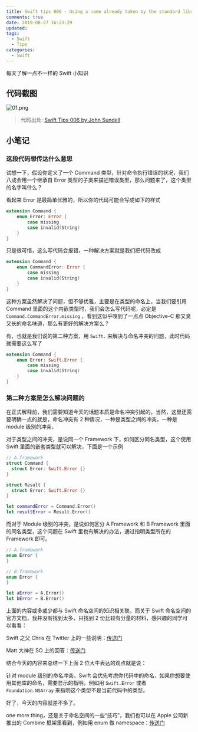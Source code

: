 ```yaml
---
title: Swift tips 006 - Using a name already taken by the standard library
comments: true
date: 2019-08-27 16:23:29
updated:
tags:
  - Swift
  - Tips
categories:
  - Swift
---
```


每天了解一点不一样的 Swift 小知识

<!-- more -->

## 代码截图

![01.png](01.png)

> 代码出处: [Swift Tips 006 by John Sundell](https://github.com/JohnSundell/SwiftTips#6-using-a-name-already-taken-by-the-standard-library)

## 小笔记

### 这段代码想传达什么意思

试想一下，假设你定义了一个 Command 类型，针对命令执行错误的状况，我们八成会用一个继承自 Error 类型的子类来描述错误类型，那么问题来了，这个类型的名字叫什么？

看起来 Error 是最简单优雅的，所以你的代码可能会写成如下的样式

```Swift
extension Command {
    enum Error: Error {
        case missing
        case invalid(String)
    }
}
```

只是很可惜，这么写代码会报错，一种解决方案就是我们把代码改成

```Swift
extension Command {
    enum CommandError: Error {
        case missing
        case invalid(String)
    }
}
```

这种方案虽然解决了问题，但不够优雅，主要是在类型的命名上，当我们要引用 Command 里面的这个内嵌类型时，我们会怎么写代码呢，必定是 `Command.CommandError.missing` ，看到这似乎嗅到了一点点 Objective-C 那又臭又长的命名味道，那么有更好的解决方案么？

有，也就是我们说的第二种方案，用 `Swift.` 来解决与命名冲突的问题，此时代码就需要这么写了

```Swift
extension Command {
    enum Error: Swift.Error {
        case missing
        case invalid(String)
    }
}
```

### 第二种方案是怎么解决问题的

在正式解释前，我们需要知道今天的话题本质是命名冲突引起的，当然，这里还需要明确一点的就是，命名冲突有 2 种情况，一种是类型之间的冲突，一种是 module 级别的冲突，

对于类型之间的冲突，是说同一个 Framework 下，如何区分同名类型，这个使用 Swift 里面的嵌套类型就可以解决，下面是一个示例

```Swift
// A.framework
struct Command {
  struct Error: Swift.Error {}
}

struct Result {
  struct Error: Swift.Error {}
}

let commandError = Command.Error()
let resultError = Result.Error()
```

而对于 Module 级别的冲突，是说如何区分 A Framework 和 B Framework 里面的同名类型，这个问题在 Swift 里也有解决的办法，通过指明类型所在的 Framework 即可。

```Swift
// A.framework
enum Error {
}

// B.framework
enum Error {
}

let aError = A.Error()
let bError = B.Error()
```

上面的内容或多或少都与 Swift 命名空间的知识相关联，而关于 Swift 命名空间的官方文档，我并没有找到太多，只找到 2 份比较有分量的材料，感兴趣的同学可以看看：

Swift 之父 Chris 在 Twitter 上的一些说明：[传送门](https://twitter.com/clattner_llvm/status/474730716941385729)

Matt 大神在 SO 上的回答：[传送门](https://stackoverflow.com/questions/24002821/how-to-use-namespaces-in-swift/24293236#24293236) 

结合今天的内容来总结一下上面 2 位大牛表达的观点就是说：

针对 module 级别的命名冲突，Swift 会优先考虑你代码中的命名，如果你想要使用其他库的命名，需要显示的指明，例如用 `Swift.Error` 或者 `Foundation.NSArray` 来指明这个类型不是当前代码中的类型。

好了，今天的内容就差不多了。

one more thing，还是关于命名空间的一些“技巧”，我们也可以在 Apple 公司新推出的 Combine 框架里看到，例如用 enum 做 namespace：[传送门](https://developer.apple.com/documentation/combine/publishers)
